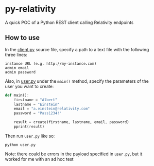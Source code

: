 # py-relativity
A quick POC of a Python REST client calling Relativity endpoints

## How to use
In the [client.py](client.py) source file, specify a path to a text file with the following three lines:

```
instance URL (e.g. http://my-instance.com)
admin email
admin password
```

Also, in [user.py](user.py) under the `main()` method, specify the parameters of the user you want to create:

```Python
def main():
    firstname = "Albert"
    lastname = "Einstein"
    email = "a.einstein@relativity.com"
    password = "Pass1234!"

    result = create(firstname, lastname, email, password)
    pprint(result)
```


Then run `user.py` like so:
```
python user.py
```

Note: there could be errors in the payload specified in `user.py`, but it worked for me with an ad hoc test

